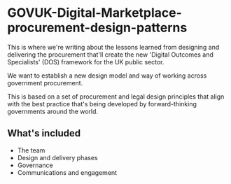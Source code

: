 # GOVUK-Digital-Marketplace-procurement-design-patterns

This is where we're writing about the lessons learned from designing and delivering the procurement that'll create the new 'Digital Outcomes and Specialists' (DOS) framework for the UK public sector.

We want to establish a new design model and way of working across government procurement.

This is based on a set of procurement and legal design principles that align with the best practice that's being developed by forward-thinking governments around the world.

## What's included

* The team
* Design and delivery phases
* Governance
* Communications and engagement
